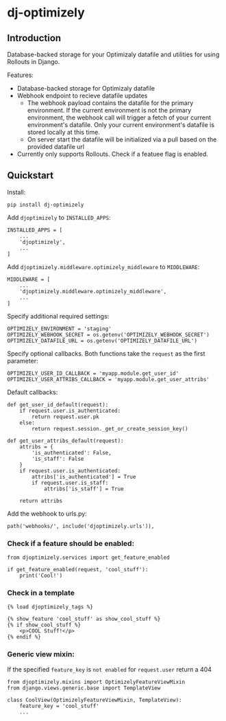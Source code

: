 # dj-optimizely

## Introduction

Database-backed storage for your Optimizaly datafile and utilities for using Rollouts in Django. 

Features:
* Database-backed storage for Optimizaly datafile
* Webhook endpoint to recieve datafile updates
  * The webhook payload contains the datafile for the primary environment. If the current environment is not the primary environment, the webhook call will trigger a fetch of your current environment's datafile. Only your current environment's datafile is stored locally at this time.
  * On server start the datafile will be initialized via a pull based on the provided datafile url
* Currently only supports Rollouts. Check if a featuee flag is enabled. 

## Quickstart

Install:

```
pip install dj-optimizely
```

Add `djoptimizely` to `INSTALLED_APPS`:

```
INSTALLED_APPS = [
    ...
    'djoptimizely',
    ...
]
```

Add `djoptimizely.middleware.optimizely_middleware` to `MIDDLEWARE`:

```
MIDDLEWARE = [
    ...
    'djoptimizely.middleware.optimizely_middleware',
    ...
]
```

Specify additional required settings:

```
OPTIMIZELY_ENVIRONMENT = 'staging'
OPTIMIZELY_WEBHOOK_SECRET = os.getenv('OPTIMIZELY_WEBHOOK_SECRET')
OPTIMIZELY_DATAFILE_URL = os.getenv('OPTIMIZELY_DATAFILE_URL')
```

Specify optional callbacks. Both functions take the `request` as the first parameter:

```
OPTIMIZELY_USER_ID_CALLBACK = 'myapp.module.get_user_id'
OPTIMIZELY_USER_ATTRIBS_CALLBACK = 'myapp.module.get_user_attribs'
```

Default callbacks:

```
def get_user_id_default(request):
    if request.user.is_authenticated:
        return request.user.pk
    else:
        return request.session._get_or_create_session_key()

def get_user_attribs_default(request):
    attribs = {
        'is_authenticated': False,
        'is_staff': False
    }
    if request.user.is_authenticated:
        attribs['is_authenticated'] = True
        if request.user.is_staff:
            attribs['is_staff'] = True
        
    return attribs
```

Add the webhook to urls.py:

```
path('webhooks/', include('djoptimizely.urls')),
```

### Check if a feature should be enabled:

```
from djoptimizely.services import get_feature_enabled

if get_feature_enabled(request, 'cool_stuff'):
    print('Cool!')
```

### Check in a template

```
{% load djoptimizely_tags %}

{% show_feature 'cool_stuff' as show_cool_stuff %}
{% if show_cool_stuff %}
    <p>COOL Stuff!</p>
{% endif %}
```

### Generic view mixin:

If the specified `feature_key` is `not enabled` for `request.user` return a 404

```
from djoptimizely.mixins import OptimizelyFeatureViewMixin
from django.views.generic.base import TemplateView

class CoolView(OptimizelyFeatureViewMixin, TemplateView):
    feature_key = 'cool_stuff'
    ...
```
